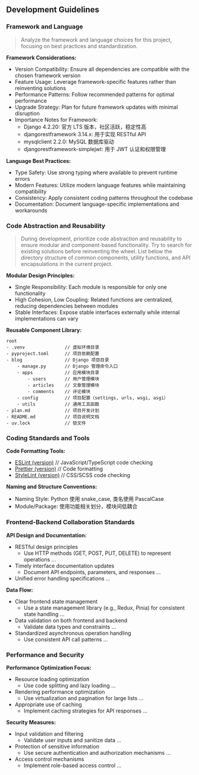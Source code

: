 ## Development Guidelines

### Framework and Language
> Analyze the framework and language choices for this project, focusing on best practices and standardization.

**Framework Considerations:**
- Version Compatibility: Ensure all dependencies are compatible with the chosen framework version
- Feature Usage: Leverage framework-specific features rather than reinventing solutions
- Performance Patterns: Follow recommended patterns for optimal performance
- Upgrade Strategy: Plan for future framework updates with minimal disruption
- Importance Notes for Framework:
	* Django 4.2.20: 官方 LTS 版本，社区活跃，稳定性高
	* djangorestframework 3.14.x: 用于实现 RESTful API
	* mysqlclient 2.2.0: MySQL 数据库驱动
	* djangorestframework-simplejwt: 用于 JWT 认证和权限管理

**Language Best Practices:**
- Type Safety: Use strong typing where available to prevent runtime errors
- Modern Features: Utilize modern language features while maintaining compatibility
- Consistency: Apply consistent coding patterns throughout the codebase
- Documentation: Document language-specific implementations and workarounds

### Code Abstraction and Reusability
> During development, prioritize code abstraction and reusability to ensure modular and component-based functionality. Try to search for existing solutions before reinventing the wheel.
> List below the directory structure of common components, utility functions, and API encapsulations in the current project.


**Modular Design Principles:**
- Single Responsibility: Each module is responsible for only one functionality
- High Cohesion, Low Coupling: Related functions are centralized, reducing dependencies between modules
- Stable Interfaces: Expose stable interfaces externally while internal implementations can vary

**Reusable Component Library:**
```
root
- .venv               // 虚拟环境目录
- pyproject.toml      // 项目依赖配置
- blog                // Django 项目目录
    - manage.py       // Django 管理命令入口
    - apps            // 应用模块目录
        - users       // 用户管理模块
        - articles    // 文章管理模块
        - comments    // 评论模块
    - config          // 项目配置（settings, urls, wsgi, asgi）
    - utils           // 通用工具函数
- plan.md             // 项目开发计划
- README.md           // 项目说明文档
- uv.lock             // 锁文件
```

### Coding Standards and Tools
**Code Formatting Tools:**
- [ESLint (version)]() // JavaScript/TypeScript code checking
- [Prettier (version)]() // Code formatting
- [StyleLint (version)]() // CSS/SCSS code checking

**Naming and Structure Conventions:**
- Naming Style: Python 使用 snake_case, 类名使用 PascalCase
- Module/Package: 使用功能相关划分，模块间低耦合

### Frontend-Backend Collaboration Standards
**API Design and Documentation:**
- RESTful design principles
	* Use HTTP methods (GET, POST, PUT, DELETE) to represent operations
	...
- Timely interface documentation updates
	* Document API endpoints, parameters, and responses
	...
- Unified error handling specifications
	...
	

**Data Flow:**
- Clear frontend state management
	* Use a state management library (e.g., Redux, Pinia) for consistent state handling
	...
- Data validation on both frontend and backend
	* Validate data types and constraints
	...
- Standardized asynchronous operation handling
	* Use consistent API call patterns
	...

### Performance and Security
**Performance Optimization Focus:**
- Resource loading optimization
	* Use code splitting and lazy loading
	...
- Rendering performance optimization
	* Use virtualization and pagination for large lists
	...
- Appropriate use of caching
	* Implement caching strategies for API responses
	...

**Security Measures:**
- Input validation and filtering
	* Validate user inputs and sanitize data
	...
- Protection of sensitive information
	* Use secure authentication and authorization mechanisms
	...
- Access control mechanisms
	* Implement role-based access control
	...